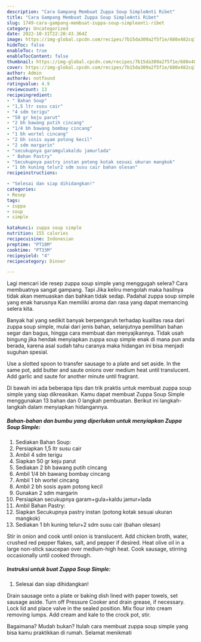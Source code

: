 ```yaml
---
description: "Cara Gampang Membuat Zuppa Soup SimpleAnti Ribet"
title: "Cara Gampang Membuat Zuppa Soup SimpleAnti Ribet"
slug: 1749-cara-gampang-membuat-zuppa-soup-simpleanti-ribet
category: Uncategorized
date: 2022-10-31T22:28:43.364Z
image: https://img-global.cpcdn.com/recipes/7b15da309a2f5f1e/680x482cq70/zuppa-soup-simple-foto-resep-utama.jpg
hideToc: false
enableToc: true
enableTocContent: false
thumbnail: https://img-global.cpcdn.com/recipes/7b15da309a2f5f1e/680x482cq70/zuppa-soup-simple-foto-resep-utama.jpg
cover: https://img-global.cpcdn.com/recipes/7b15da309a2f5f1e/680x482cq70/zuppa-soup-simple-foto-resep-utama.jpg
author: Admin
authorAv: notfound
ratingvalue: 4.9
reviewcount: 13
recipeingredient:
- " Bahan Soup"
- "1,5 ltr susu cair"
- "4 sdm terigu"
- "50 gr keju parut"
- "2 bh bawang putih cincang"
- "1/4 bh bawang bombay cincang"
- "1 bh wortel cincang"
- "2 bh sosis ayam potong kecil"
- "2 sdm margarin"
- "secukupnya garamgulakaldu jamurlada"
- " Bahan Pastry"
- "Secukupnya pastry instan potong kotak sesuai ukuran mangkok"
- "1 bh kuning telur2 sdm susu cair bahan olesan"
recipeinstructions:

- "Selesai dan siap dihidangkan!"
categories:
- Resep
tags:
- zuppa
- soup
- simple

katakunci: zuppa soup simple 
nutrition: 155 calories
recipecuisine: Indonesian
preptime: "PT18M"
cooktime: "PT33M"
recipeyield: "4"
recipecategory: Dinner

---
```



Lagi mencari ide resep zuppa soup simple yang menggugah selera? Cara membuatnya sangat gampang. Tapi Jika keliru mengolah maka hasilnya tidak akan memuaskan dan bahkan tidak sedap. Padahal zuppa soup simple yang enak harusnya Kan memiliki aroma dan rasa yang dapat memancing selera kita.


Banyak hal yang sedikit banyak berpengaruh terhadap kualitas rasa dari zuppa soup simple, mulai dari jenis bahan, selanjutnya pemilihan bahan segar dan bagus, hingga cara membuat dan menyajikannya. Tidak usah bingung jika hendak menyiapkan zuppa soup simple enak di mana pun anda berada, karena asal sudah tahu caranya maka hidangan ini bisa menjadi suguhan spesial.

Use a slotted spoon to transfer sausage to a plate and set aside. In the same pot, add butter and saute onions over medium heat until translucent. Add garlic and saute for another minute until fragrant.


Di bawah ini ada beberapa tips dan trik praktis untuk membuat zuppa soup simple yang siap dikreasikan. Kamu dapat membuat Zuppa Soup Simple menggunakan 13 bahan dan 0 langkah pembuatan. Berikut ini langkah-langkah dalam menyiapkan hidangannya.

<!--inarticleads1-->

##### Bahan-bahan dan bumbu yang diperlukan untuk menyiapkan Zuppa Soup Simple:

1. Sediakan  Bahan Soup:
1. Persiapkan 1,5 ltr susu cair
1. Ambil 4 sdm terigu
1. Siapkan 50 gr keju parut
1. Sediakan 2 bh bawang putih cincang
1. Ambil 1/4 bh bawang bombay cincang
1. Ambil 1 bh wortel cincang
1. Ambil 2 bh sosis ayam potong kecil
1. Gunakan 2 sdm margarin
1. Persiapkan secukupnya garam+gula+kaldu jamur+lada
1. Ambil  Bahan Pastry:
1. Siapkan Secukupnya pastry instan (potong kotak sesuai ukuran mangkok)
1. Sediakan 1 bh kuning telur+2 sdm susu cair (bahan olesan)


Stir in onion and cook until onion is translucent. Add chicken broth, water, crushed red pepper flakes, salt, and pepper if desired. Heat olive oil in a large non-stick saucepan over medium-high heat. Cook sausage, stirring occasionally until cooked through. 

<!--inarticleads2-->

##### Instruksi untuk buat Zuppa Soup Simple:


1. Selesai dan siap dihidangkan!

Drain sausage onto a plate or baking dish lined with paper towels, set sausage aside. Turn off Pressure Cooker and drain grease, if necessary. Lock lid and place valve in the sealed position. Mix flour into cream removing lumps. Add cream and kale to the crock pot, stir. 

Bagaimana? Mudah bukan? Itulah cara membuat zuppa soup simple yang bisa kamu praktikkan di rumah. Selamat menikmati
